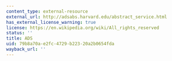 ```yaml
---
content_type: external-resource
external_url: http://adsabs.harvard.edu/abstract_service.html
has_external_license_warning: true
license: https://en.wikipedia.org/wiki/All_rights_reserved
status: ''
title: ADS
uid: 79b8a70a-e2fc-4729-b223-20a2b0654fda
wayback_url: ''
---
```

